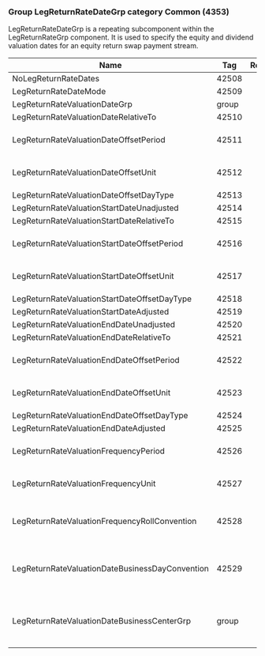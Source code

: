 ### Group LegReturnRateDateGrp category Common (4353)

LegReturnRateDateGrp is a repeating subcomponent within the LegReturnRateGrp component. It is used to specify the equity and dividend valuation dates for an equity return swap payment stream.

| Name                                            | Tag   | Req'd | Documentation                                                                                                                               |
|-------------------------------------------------|-------|----------|-------------------------------------------------------------------------------------------------------------------------------|
| NoLegReturnRateDates                            | 42508 |       |                                                                                                                                |
| LegReturnRateDateMode                           | 42509 |       | Required if NoLegReturnRateDates(42508) > 0.                                                                                                                               |
| LegReturnRateValuationDateGrp                   | group |       |                                                                                                                                |
| LegReturnRateValuationDateRelativeTo            | 42510 |       |                                                                                                                                |
| LegReturnRateValuationDateOffsetPeriod          | 42511 |       | Conditionally required when LegReturnRateValuationDateOffsetUnit(42512) is specified.                                                                                                                         |
| LegReturnRateValuationDateOffsetUnit            | 42512 |       | Conditionally required when LegReturnRateValuationDateOffsetPeriod(42511) is specified.                                                                                                                       |
| LegReturnRateValuationDateOffsetDayType         | 42513 |       |                                                                                                                                |
| LegReturnRateValuationStartDateUnadjusted       | 42514 |       |                                                                                                                                |
| LegReturnRateValuationStartDateRelativeTo       | 42515 |       |                                                                                                                                |
| LegReturnRateValuationStartDateOffsetPeriod     | 42516 |       | Conditionally required when LegReturnRateValuationStartDateOffsetUnit(42517) is specified.                                                                                                                    |
| LegReturnRateValuationStartDateOffsetUnit       | 42517 |       | Conditionally required when LegReturnRateValuationStartDateOffsetPeriod(42516) is specified.                                                                                                                  |
| LegReturnRateValuationStartDateOffsetDayType    | 42518 |       |                                                                                                                                |
| LegReturnRateValuationStartDateAdjusted         | 42519 |       |                                                                                                                                |
| LegReturnRateValuationEndDateUnadjusted         | 42520 |       |                                                                                                                                |
| LegReturnRateValuationEndDateRelativeTo         | 42521 |       |                                                                                                                                |
| LegReturnRateValuationEndDateOffsetPeriod       | 42522 |       | Conditionally required when LegReturnRateValuationEndDateOffsetUnit(42523) is specified.                                                                                                                      |
| LegReturnRateValuationEndDateOffsetUnit         | 42523 |       | Conditionally required when LegReturnRateValuationEndDateOffsetPeriod(42522) is specified.                                                                                                                    |
| LegReturnRateValuationEndDateOffsetDayType      | 42524 |       |                                                                                                                                |
| LegReturnRateValuationEndDateAdjusted           | 42525 |       |                                                                                                                                |
| LegReturnRateValuationFrequencyPeriod           | 42526 |       | Conditionally required when LegReturnRateValuationFrequencyUnit(42527) is specified.                                                                                                                          |
| LegReturnRateValuationFrequencyUnit             | 42527 |       | Conditionally required when LegReturnRateValuationFrequencyPeriod(42526) is specified.                                                                                                                        |
| LegReturnRateValuationFrequencyRollConvention   | 42528 |       | When specified, this overrides the date roll convention defined in the LegDateAdjustment component in InstrumentLeg. The specified values would be specific to this instance of return rate valuation dates.  |
| LegReturnRateValuationDateBusinessDayConvention | 42529 |       | When specified, this overrides the business day convention defined in the LegDateAdjustment component in InstrumentLeg. The specified value would be specific to payment stream return rate valuation dates.  |
| LegReturnRateValuationDateBusinessCenterGrp     | group |       | When specified, this overrides the business day convention defined in the LegDateAdjustment component in InstrumentLeg. The specified values would be specific to payment stream return rate valuation dates. |

